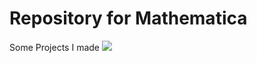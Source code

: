 # Repository for Mathematica
Some Projects I made
![](http://i4.bvimg.com/643282/a85b11f6ddbc2d3a.jpg)
